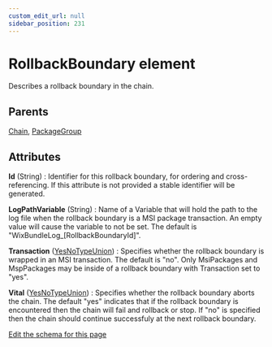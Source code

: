 ```yaml
---
custom_edit_url: null
sidebar_position: 231
---
```

# RollbackBoundary element
Describes a rollback boundary in the chain.

## Parents
[Chain](chain.md), [PackageGroup](packagegroup.md)

## Attributes
**Id** (String)
  : Identifier for this rollback boundary, for ordering and cross-referencing. If this attribute is not provided a stable identifier will be generated.

**LogPathVariable** (String)
  : Name of a Variable that will hold the path to the log file when the rollback boundary is a MSI package transaction. An empty value will cause the variable to not be set. The default is "WixBundleLog_[RollbackBoundaryId]".

**Transaction** ([YesNoTypeUnion](yesnotype.md 'Values of this type will either be "yes"/"true" or "no"/"false".'))
  : Specifies whether the rollback boundary is wrapped in an MSI transaction. The default is "no". Only MsiPackages and MspPackages may be inside of a rollback boundary with Transaction set to "yes".

**Vital** ([YesNoTypeUnion](yesnotype.md 'Values of this type will either be "yes"/"true" or "no"/"false".'))
  : Specifies whether the rollback boundary aborts the chain. The default "yes" indicates that if the rollback boundary is encountered then the chain will fail and rollback or stop. If "no" is specified then the chain should continue successfuly at the next rollback boundary.


[Edit the schema for this page](https://github.com/wixtoolset/web/blob/master/src/xsd4/wix.xsd)
